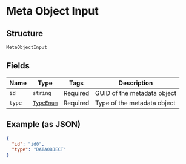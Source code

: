 
# Meta Object Input

## Structure

`MetaObjectInput`

## Fields

| Name | Type | Tags | Description |
|  --- | --- | --- | --- |
| `id` | `string` | Required | GUID of the metadata object |
| `type` | [`TypeEnum`](/doc/models/type-enum.md) | Required | Type of the metadata object |

## Example (as JSON)

```json
{
  "id": "id0",
  "type": "DATAOBJECT"
}
```

